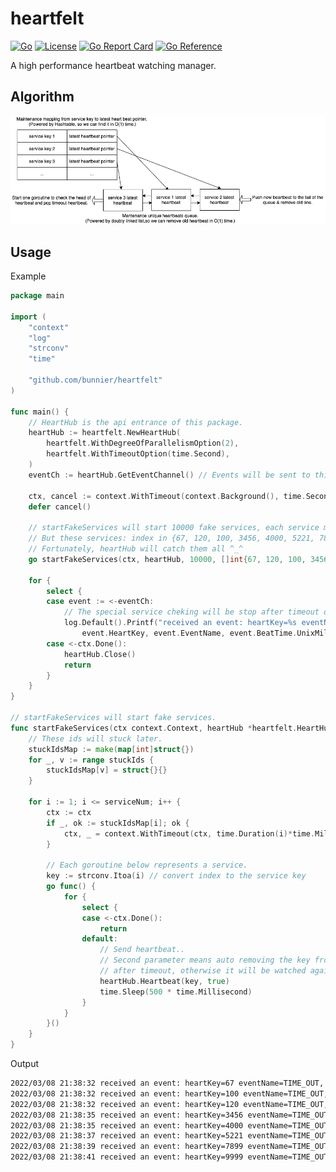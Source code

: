 # heartfelt

[![Go](https://github.com/bunnier/heartfelt/actions/workflows/go.yml/badge.svg)](https://github.com/bunnier/heartfelt/actions/workflows/go.yml)
[![License](https://img.shields.io/badge/license-MIT-brightgreen.svg?style=flat)](https://opensource.org/licenses/MIT)
[![Go Report Card](https://goreportcard.com/badge/github.com/bunnier/heartfelt)](https://goreportcard.com/report/github.com/bunnier/heartfelt)
[![Go Reference](https://pkg.go.dev/badge/github.com/bunnier/heartfelt.svg)](https://pkg.go.dev/github.com/bunnier/heartfelt)

A high performance heartbeat watching manager.

## Algorithm

![Algorithm](./docs/algorithm.png)

## Usage

Example

```go
package main

import (
	"context"
	"log"
	"strconv"
	"time"

	"github.com/bunnier/heartfelt"
)

func main() {
	// HeartHub is the api entrance of this package.
	heartHub := heartfelt.NewHeartHub(
		heartfelt.WithDegreeOfParallelismOption(2),
		heartfelt.WithTimeoutOption(time.Second),
	)
	eventCh := heartHub.GetEventChannel() // Events will be sent to this channel later.

	ctx, cancel := context.WithTimeout(context.Background(), time.Second*15) // exit context
	defer cancel()

	// startFakeServices will start 10000 fake services, each service make heartbeat in 200ms regularly.
	// But these services: index in {67, 120, 100, 3456, 4000, 5221, 7899, 9999} will stop work after {its_id} ms.
	// Fortunately, heartHub will catch them all ^_^
	go startFakeServices(ctx, heartHub, 10000, []int{67, 120, 100, 3456, 4000, 5221, 7899, 9999})

	for {
		select {
		case event := <-eventCh:
			// The special service cheking will be stop after timeout or heartHub.Remove(key) be called manually.
			log.Default().Printf("received an event: heartKey=%s eventName=%s, lastBeatTime=%d, eventTime=%d, foundTime=%d",
				event.HeartKey, event.EventName, event.BeatTime.UnixMilli(), event.EventTime.UnixMilli(), event.EventTime.UnixMilli()-event.BeatTime.UnixMilli())
		case <-ctx.Done():
			heartHub.Close()
			return
		}
	}
}

// startFakeServices will start fake services.
func startFakeServices(ctx context.Context, heartHub *heartfelt.HeartHub, serviceNum int, stuckIds []int) {
	// These ids will stuck later.
	stuckIdsMap := make(map[int]struct{})
	for _, v := range stuckIds {
		stuckIdsMap[v] = struct{}{}
	}

	for i := 1; i <= serviceNum; i++ {
		ctx := ctx
		if _, ok := stuckIdsMap[i]; ok {
			ctx, _ = context.WithTimeout(ctx, time.Duration(i)*time.Millisecond)
		}

		// Each goroutine below represents a service.
		key := strconv.Itoa(i) // convert index to the service key
		go func() {
			for {
				select {
				case <-ctx.Done():
					return
				default:
					// Send heartbeat..
					// Second parameter means auto removing the key from heartHub
					// after timeout, otherwise it will be watched again.
					heartHub.Heartbeat(key, true)
					time.Sleep(500 * time.Millisecond)
				}
			}
		}()
	}
}
```

Output

```bash
2022/03/08 21:38:32 received an event: heartKey=67 eventName=TIME_OUT, lastBeatTime=1646746711297, eventTime=1646746712297, foundTime=1000
2022/03/08 21:38:32 received an event: heartKey=100 eventName=TIME_OUT, lastBeatTime=1646746711297, eventTime=1646746712297, foundTime=1000
2022/03/08 21:38:32 received an event: heartKey=120 eventName=TIME_OUT, lastBeatTime=1646746711297, eventTime=1646746712297, foundTime=1000
2022/03/08 21:38:35 received an event: heartKey=3456 eventName=TIME_OUT, lastBeatTime=1646746714305, eventTime=1646746715305, foundTime=1000
2022/03/08 21:38:35 received an event: heartKey=4000 eventName=TIME_OUT, lastBeatTime=1646746714807, eventTime=1646746715807, foundTime=1000
2022/03/08 21:38:37 received an event: heartKey=5221 eventName=TIME_OUT, lastBeatTime=1646746716310, eventTime=1646746717310, foundTime=1000
2022/03/08 21:38:39 received an event: heartKey=7899 eventName=TIME_OUT, lastBeatTime=1646746718818, eventTime=1646746719818, foundTime=1000
2022/03/08 21:38:41 received an event: heartKey=9999 eventName=TIME_OUT, lastBeatTime=1646746720821, eventTime=1646746721821, foundTime=1000
```
